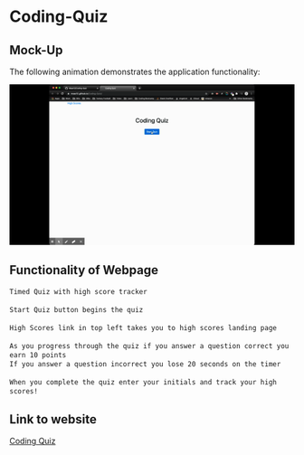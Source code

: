 # Coding-Quiz

## Mock-Up

The following animation demonstrates the application functionality:

![code quiz](./assets/quiz.gif)


## Functionality of Webpage

```
Timed Quiz with high score tracker

Start Quiz button begins the quiz

High Scores link in top left takes you to high scores landing page

As you progress through the quiz if you answer a question correct you earn 10 points
If you answer a question incorrect you lose 20 seconds on the timer

When you complete the quiz enter your initials and track your high scores!

```

## Link to website
[Coding Quiz](https://msas12.github.io/Coding-Quiz/)